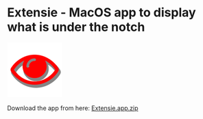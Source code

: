 #  Extensie - MacOS app to display what is under the notch


![Icon](Extensie/Assets.xcassets/AppIcon.appiconset/extensie_icon_128.png?raw=true)


Download the app from here: [Extensie.app.zip](builds/Extensie.app.zip)
